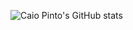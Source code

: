 ![Caio Pinto's GitHub stats](https://github-readme-stats.vercel.app/api?username=caioliveirap&count_private=true&theme=radical)


